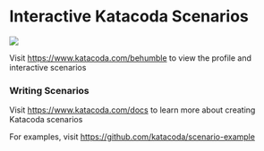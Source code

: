 # Interactive Katacoda Scenarios

[![](http://shields.katacoda.com/katacoda/behumble/count.svg)](https://www.katacoda.com/behumble "Get your profile on Katacoda.com")

Visit https://www.katacoda.com/behumble to view the profile and interactive scenarios

### Writing Scenarios
Visit https://www.katacoda.com/docs to learn more about creating Katacoda scenarios

For examples, visit https://github.com/katacoda/scenario-example
